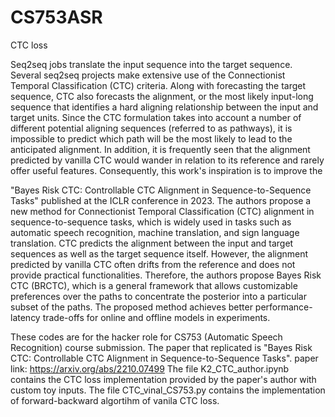# CS753ASR
CTC loss




Seq2seq jobs translate the input sequence into the target sequence. Several seq2seq projects make extensive use of the Connectionist Temporal Classification (CTC) criteria. Along with forecasting the target sequence, CTC also forecasts the alignment, or the most likely input-long sequence that identifies a hard aligning relationship between the input and target units. Since the CTC formulation takes into account a number of different potential aligning sequences (referred to as pathways), it is impossible to predict which path will be the most likely to lead to the anticipated alignment. In addition, it is frequently seen that the alignment predicted by vanilla CTC would wander in relation to its reference and rarely offer useful features. Consequently, this work's inspiration is to improve the



"Bayes Risk CTC: Controllable CTC Alignment in Sequence-to-Sequence Tasks" published at the ICLR conference in 2023. The authors propose a new method for Connectionist Temporal Classification (CTC) alignment in sequence-to-sequence tasks, which is widely used in tasks such as automatic speech recognition, machine translation, and sign language translation. CTC predicts the alignment between the input and target sequences as well as the target sequence itself. However, the alignment predicted by vanilla CTC often drifts from the reference and does not provide practical functionalities. Therefore, the authors propose Bayes Risk CTC (BRCTC), which is a general framework that allows customizable preferences over the paths to concentrate the posterior into a particular subset of the paths. The proposed method achieves better performance-latency trade-offs for online and offline models in experiments.



These codes are for the hacker role for CS753 (Automatic Speech Recognition) course submission. 
The paper that replicated is "Bayes Risk CTC: Controllable CTC Alignment in Sequence-to-Sequence Tasks". 
paper link: https://arxiv.org/abs/2210.07499
The file K2_CTC_author.ipynb contains the CTC loss implementation provided by the paper's author with custom toy inputs.
The file CTC_vinal_CS753.py contains the implementation of forward-backward algortihm of vanila CTC loss.
